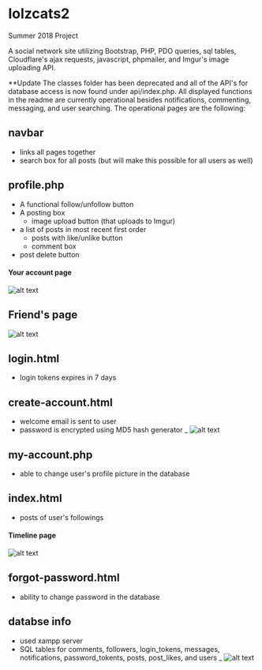 # lolzcats2

Summer 2018 Project 

A social network site utilizing Bootstrap, PHP, PDO queries, sql tables, Cloudflare's ajax requests, javascript, phpmailer, and Imgur's image uploading API. 

**Update
The classes folder has been deprecated and all of the API's for database access is now found under api/index.php. All displayed functions in the readme are currently operational besides notifications, commenting, messaging, and user searching. The operational pages are the following: 

## navbar
* links all pages together
* search box for all posts (but will make this possible for all users as well)
## profile.php
* A functional follow/unfollow button
* A posting box
  * image upload button (that uploads to Imgur)
* a list of posts in most recent first order
  * posts with like/unlike button
  * comment box
* post delete button
#### Your account page
![alt text](https://i.imgur.com/GKnHBi0.png)
## Friend's page 
![alt text](https://i.imgur.com/pB0YQs0.png)

## login.html
* login tokens expires in 7 days 
## create-account.html
* welcome email is sent to user
* password is encrypted using MD5 hash generator 
_
![alt text](https://i.imgur.com/YozT9g2.png)

## my-account.php
* able to change user's profile picture in the database 
## index.html
* posts of user's followings 
#### Timeline page 
![alt text](https://i.imgur.com/vKedUIV.png)

## forgot-password.html 
* ability to change password in the database 
## databse info
* used xampp server
* SQL tables for comments, followers, login_tokens, messages, notifications, password_tokents, posts, post_likes, and users
_
![alt text](https://i.imgur.com/i5myKyh.png)






